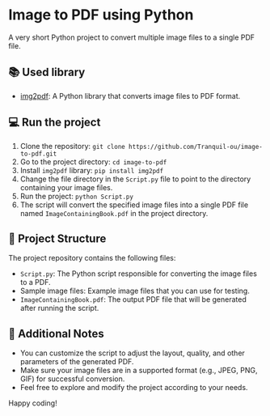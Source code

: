 # Image to PDF using Python
A very short Python project to convert multiple image files to a single PDF file.

## 📚 Used library

- [img2pdf](https://pypi.org/project/img2pdf/): A Python library that converts image files to PDF format.

## 💻 Run the project

1. Clone the repository: `git clone https://github.com/Tranquil-ou/image-to-pdf.git`
2. Go to the project directory: `cd image-to-pdf`
3. Install `img2pdf` library: `pip install img2pdf`
4. Change the file directory in the `Script.py` file to point to the directory containing your image files.
5. Run the project: `python Script.py`
6. The script will convert the specified image files into a single PDF file named `ImageContainingBook.pdf` in the project directory.

## 📁 Project Structure

The project repository contains the following files:

- `Script.py`: The Python script responsible for converting the image files to a PDF.
- Sample image files: Example image files that you can use for testing.
- `ImageContainingBook.pdf`: The output PDF file that will be generated after running the script.

## 🚀 Additional Notes

- You can customize the script to adjust the layout, quality, and other parameters of the generated PDF.
- Make sure your image files are in a supported format (e.g., JPEG, PNG, GIF) for successful conversion.
- Feel free to explore and modify the project according to your needs.

Happy coding!
